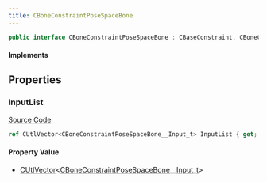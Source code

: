 ```yaml
---
title: CBoneConstraintPoseSpaceBone
---
```


```csharp
public interface CBoneConstraintPoseSpaceBone : CBaseConstraint, CBoneConstraintBase, ISchemaClass<CBoneConstraintBase>, ISchemaClass<CBaseConstraint>, ISchemaClass<CBoneConstraintPoseSpaceBone>, ISchemaField, ISchemaClass, INativeHandle
```

#### Implements

## Properties

### InputList

[Source Code](https://github.com/swiftly-solution/swiftlys2/blob/main/managed/src/SwiftlyS2.Generated/Schemas/Interfaces/CBoneConstraintPoseSpaceBone.cs#L17)

```csharp
ref CUtlVector<CBoneConstraintPoseSpaceBone__Input_t> InputList { get; }
```

#### Property Value

- [CUtlVector](/docs/api/-1)<[CBoneConstraintPoseSpaceBone__Input_t](/docs/api/shared/schemadefinitions/cboneconstraintposespacebone__input_t)>

